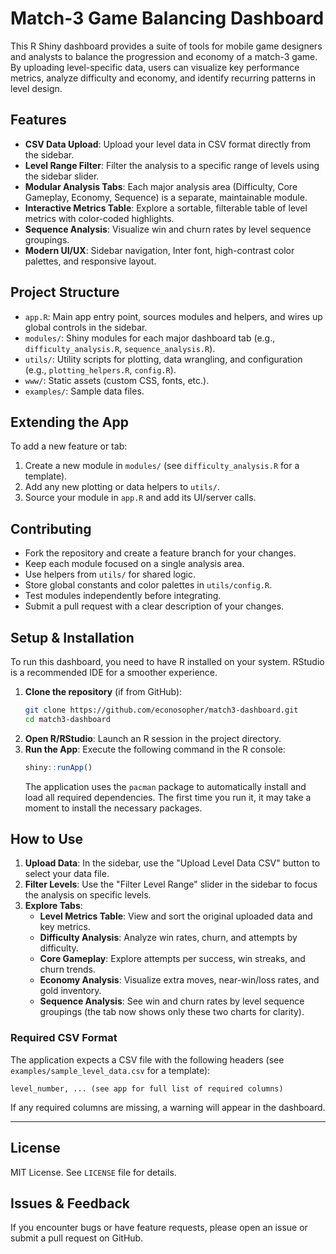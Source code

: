 # Match-3 Game Balancing Dashboard

This R Shiny dashboard provides a suite of tools for mobile game designers and analysts to balance the progression and economy of a match-3 game. By uploading level-specific data, users can visualize key performance metrics, analyze difficulty and economy, and identify recurring patterns in level design.

## Features

- **CSV Data Upload**: Upload your level data in CSV format directly from the sidebar.
- **Level Range Filter**: Filter the analysis to a specific range of levels using the sidebar slider.
- **Modular Analysis Tabs**: Each major analysis area (Difficulty, Core Gameplay, Economy, Sequence) is a separate, maintainable module.
- **Interactive Metrics Table**: Explore a sortable, filterable table of level metrics with color-coded highlights.
- **Sequence Analysis**: Visualize win and churn rates by level sequence groupings.
- **Modern UI/UX**: Sidebar navigation, Inter font, high-contrast color palettes, and responsive layout.

## Project Structure

- `app.R`: Main app entry point, sources modules and helpers, and wires up global controls in the sidebar.
- `modules/`: Shiny modules for each major dashboard tab (e.g., `difficulty_analysis.R`, `sequence_analysis.R`).
- `utils/`: Utility scripts for plotting, data wrangling, and configuration (e.g., `plotting_helpers.R`, `config.R`).
- `www/`: Static assets (custom CSS, fonts, etc.).
- `examples/`: Sample data files.

## Extending the App

To add a new feature or tab:
1. Create a new module in `modules/` (see `difficulty_analysis.R` for a template).
2. Add any new plotting or data helpers to `utils/`.
3. Source your module in `app.R` and add its UI/server calls.

## Contributing

- Fork the repository and create a feature branch for your changes.
- Keep each module focused on a single analysis area.
- Use helpers from `utils/` for shared logic.
- Store global constants and color palettes in `utils/config.R`.
- Test modules independently before integrating.
- Submit a pull request with a clear description of your changes.

## Setup & Installation

To run this dashboard, you need to have R installed on your system. RStudio is a recommended IDE for a smoother experience.

1. **Clone the repository** (if from GitHub):
    ```sh
    git clone https://github.com/econosopher/match3-dashboard.git
    cd match3-dashboard
    ```
2. **Open R/RStudio**: Launch an R session in the project directory.
3. **Run the App**: Execute the following command in the R console:
    ```R
    shiny::runApp()
    ```
   The application uses the `pacman` package to automatically install and load all required dependencies. The first time you run it, it may take a moment to install the necessary packages.

## How to Use

1. **Upload Data**: In the sidebar, use the "Upload Level Data CSV" button to select your data file.
2. **Filter Levels**: Use the "Filter Level Range" slider in the sidebar to focus the analysis on specific levels.
3. **Explore Tabs**:
    - **Level Metrics Table**: View and sort the original uploaded data and key metrics.
    - **Difficulty Analysis**: Analyze win rates, churn, and attempts by difficulty.
    - **Core Gameplay**: Explore attempts per success, win streaks, and churn trends.
    - **Economy Analysis**: Visualize extra moves, near-win/loss rates, and gold inventory.
    - **Sequence Analysis**: See win and churn rates by level sequence groupings (the tab now shows only these two charts for clarity).

### Required CSV Format

The application expects a CSV file with the following headers (see `examples/sample_level_data.csv` for a template):

```
level_number, ... (see app for full list of required columns)
```

If any required columns are missing, a warning will appear in the dashboard.

---

## License

MIT License. See `LICENSE` file for details.

## Issues & Feedback

If you encounter bugs or have feature requests, please open an issue or submit a pull request on GitHub. 